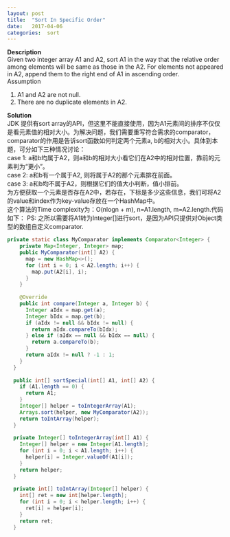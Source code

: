 ```yaml
---
layout: post
title:  "Sort In Specific Order"
date:   2017-04-06 
categories:  sort 
---
```


**Description**  
Given two integer array A1 and A2, sort A1 in the way that the relative order among elements will be same as those in the A2. For elements not appeared in A2, append them to the right end of A1 in ascending order.  
Assumption  
1. A1 and A2 are not null.  
2. There are no duplicate elements in A2.  

**Solution**  
JDK 提供有sort array的API，但这里不能直接使用，因为A1元素间的排序不仅仅是看元素值的相对大小。为解决问题，我们需要重写符合需求的comparator，comparator的作用是告诉sort函数如何判定两个元素a, b的相对大小。具体到本题，可分如下三种情况讨论：  
case 1: a和b均属于A2，则a和b的相对大小看它们在A2中的相对位置，靠前的元素判为“更小”。  
case 2: a和b有一个属于A2, 则将属于A2的那个元素排在前面。  
case 3: a和b均不属于A2，则根据它们的值大小判断，值小排前。  
为方便获取一个元素是否存在A2中，若存在，下标是多少这些信息，我们可将A2的value和index作为key-value存放在一个HashMap中。  
这个算法的Time complexity为：O(nlogn + m), n=A1.length, m=A2.length.代码如下：
PS: 之所以需要将A1转为Integer[]进行sort，是因为API只提供对Object类型的数组自定义comparator.  


```Java
private static class MyComparator implements Comparator<Integer> {
    private Map<Integer, Integer> map;
    public MyComparator(int[] A2) {
      map = new HashMap<>();
      for (int i = 0; i < A2.length; i++) {
        map.put(A2[i], i);
      }
    }
    
    @Override
    public int compare(Integer a, Integer b) {
      Integer aIdx = map.get(a);
      Integer bIdx = map.get(b);
      if (aIdx != null && bIdx != null) {
        return aIdx.compareTo(bIdx);
      } else if (aIdx == null && bIdx == null) {
        return a.compareTo(b);
      }
      return aIdx != null ? -1 : 1;
    }
  }
  
  public int[] sortSpecial(int[] A1, int[] A2) {
    if (A1.length == 0) {
      return A1;
    }
    Integer[] helper = toIntegerArray(A1);
    Arrays.sort(helper, new MyComparator(A2));
    return toIntArray(helper);
  }
  
  private Integer[] toIntegerArray(int[] A1) {
    Integer[] helper = new Integer[A1.length];
    for (int i = 0; i < A1.length; i++) {
      helper[i] = Integer.valueOf(A1[i]);
    }
    return helper;
  }
  
  private int[] toIntArray(Integer[] helper) {
    int[] ret = new int[helper.length];
    for (int i = 0; i < helper.length; i++) {
      ret[i] = helper[i];
    }
    return ret;
  }
 ```
